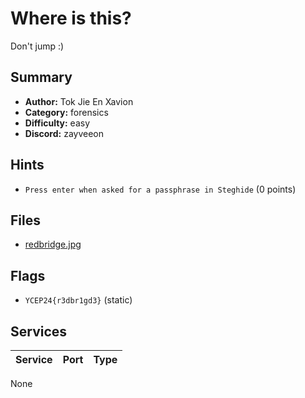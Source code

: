 # Where is this?
Don't jump :)

## Summary
- **Author:** Tok Jie En Xavion
- **Category:** forensics
- **Difficulty:** easy
- **Discord:** zayveeon

## Hints
- `Press enter when asked for a passphrase in Steghide` (0 points)

## Files
- [redbridge.jpg](dist\redbridge.jpg)

## Flags
- `YCEP24{r3dbr1gd3}` (static)

## Services
| Service | Port | Type |
| ------- | ---- | ---- |
None
